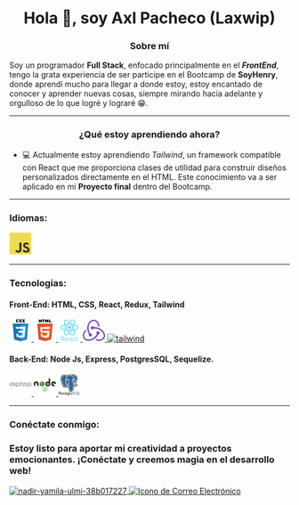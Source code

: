 <h1 align="center">Hola 👋, soy Axl Pacheco (Laxwip)</h1>

<h3 align="center">Sobre mí</h3>

Soy un programador **Full Stack**, enfocado principalmente en el ***FrontEnd***, tengo la grata experiencia de ser participe en el Bootcamp de **SoyHenry**, donde aprendí mucho para llegar a donde estoy, estoy encantado de conocer y aprender nuevas cosas, siempre mirando hacia adelante y orgulloso de lo que logré y lograré 😁.

<hr>

<h3 align="center">¿Qué estoy aprendiendo ahora?</h3>

- 💻 Actualmente estoy aprendiendo *Tailwind*, un framework compatible con React que me proporciona clases de utilidad para construir diseños personalizados directamente en el HTML. Este conocimiento va a ser aplicado en mi **Proyecto final** dentro del Bootcamp.

<hr>

<h3 align="left">Idiomas:</h3>
<p align="left"> <a href="https://developer.mozilla.org/es/docs/Web/JavaScript" target="_blank" rel="noreferrer"> <img src="https://raw.githubusercontent.com/devicons/devicon/master/icons/javascript/javascript-original.svg" alt="javascript" width="40" height="40"/> </a> </p>
<hr>

<h3 align="left">Tecnologías: </h3>
<h4>Front-End: HTML, CSS, React, Redux, Tailwind</h4>
<p align="left">
<a href="https://www.w3schools.com/css/" target="_blank" rel="noreferrer"> <img src="https://raw.githubusercontent.com/devicons/devicon/master/icons/css3/css3-original-wordmark.svg" alt="css3" width="40" height="40"/> </a> 
<a href="https://www.w3.org/html/" target="_blank" rel="noreferrer"> <img src="https://raw.githubusercontent.com/devicons/devicon/master/icons/html5/html5-original-wordmark.svg" alt="html5" width="40" height="40"/> </a> 
<a href="https://reactjs.org/" target="_blank" rel="noreferrer"> <img src="https://raw.githubusercontent.com/devicons/devicon/master/icons/react/react-original-wordmark.svg" alt="react" width="40" height="40"/> </a> 
<a href="https://redux.js.org" target="_blank" rel="noreferrer"> <img src="https://raw.githubusercontent.com/devicons/devicon/master/icons/redux/redux-original.svg" alt="redux" width="40" height="40"/> </a> 
<a href="https://tailwindcss.com/" target="_blank" rel="noreferrer"> <img src="https://www.vectorlogo.zone/logos/tailwindcss/tailwindcss-icon.svg" alt="tailwind" width="40" height="40"/> </a>

<h4>Back-End: Node Js, Express, PostgresSQL, Sequelize.</h4>
<p align="left"> <a href="https://expressjs.com" target="_blank" rel="noreferrer"> <img src="https://raw.githubusercontent.com/devicons/devicon/master/icons/express/express-original-wordmark.svg" alt="express" width="40" height="40"/> </a> <a href="https://nodejs.org" target="_blank" rel="noreferrer"> <img src="https://raw.githubusercontent.com/devicons/devicon/master/icons/nodejs/nodejs-original-wordmark.svg" alt="nodejs" width="40" height="40"/> </a> <a href="https://www.postgresql.org" target="_blank" rel="noreferrer"> <img src="https://raw.githubusercontent.com/devicons/devicon/master/icons/postgresql/postgresql-original-wordmark.svg" alt="postgresql" width="40" height="40"/> </a> </p>
<hr>

<h3 align="left">Conéctate conmigo:</h3>

<h3>Estoy listo para aportar mi creatividad a proyectos emocionantes. ¡Conéctate y creemos magia en el desarrollo web!</h3>

<p align="left">
    <a href="www.linkedin.com/in/axl-william-pacheco-huané-b1193b24a" target="blank">
        <img align="center" src="https://raw.githubusercontent.com/rahuldkjain/github-profile-readme-generator/master/src/images/icons/Social/linked-in-alt.svg" alt="nadir-yamila-ulmi-38b017227" height="30" width="40" />
    </a>
  <a href="mailto:pachecogam135583@gmail.com" target="_blank">
        <img align="center" src="https://upload.wikimedia.org/wikipedia/commons/e/ec/Circle-icons-mail.svg" alt="Icono de Correo Electrónico" height="30" width="40" />
    </a>
</p>
